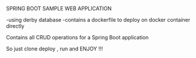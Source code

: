 SPRING BOOT SAMPLE WEB APPLICATION

-using derby database
-contains a dockerfile to deploy on docker container directly


Contains all CRUD operations for a Spring Boot application

So just clone deploy , run and ENJOY !!!